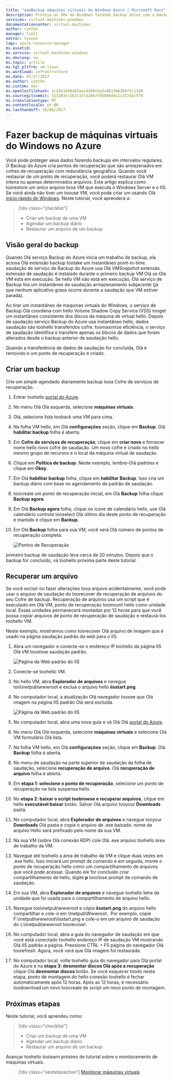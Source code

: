```yaml
---
title: "aaaBackup máquinas virtuais do Windows Azure | Microsoft Docs"
description: Proteja as VMs do Windows fazendo backup delas com o Backup do Azure.
services: virtual-machines-windows
documentationcenter: virtual-machines
author: cynthn
manager: timlt
editor: tysonn
tags: azure-resource-manager
ms.assetid: 
ms.service: virtual-machines-windows
ms.devlang: na
ms.topic: article
ms.tgt_pltfrm: vm-linux
ms.workload: infrastructure
ms.date: 07/27/2017
ms.author: cynthn
ms.custom: mvc
ms.openlocfilehash: 1cd3e1940a83aacd160cba3c8613b63b6f3c11d9
ms.sourcegitcommit: 523283cc1b3c37c428e77850964dc1c33742c5f0
ms.translationtype: MT
ms.contentlocale: pt-BR
ms.lasthandoff: 10/06/2017
---
```

# <a name="back-up-windows-virtual-machines-in-azure"></a>Fazer backup de máquinas virtuais do Windows no Azure

Você pode proteger seus dados fazendo backups em intervalos regulares. O Backup do Azure cria pontos de recuperação que são armazenados em cofres de recuperação com redundância geográfica. Quando você restaurar de um ponto de recuperação, você poderá restaurar Olá VM inteira ou apenas determinados arquivos. Este artigo explica como toorestore um único arquivo tooa VM que executa o Windows Server e o IIS. Se você ainda não tiver um toouse VM, você pode criar um usando Olá [início rápido do Windows](quick-create-portal.md). Neste tutorial, você aprenderá a:

> [!div class="checklist"]
> * Criar um backup de uma VM
> * Agendar um backup diário
> * Restaurar um arquivo de um backup




## <a name="backup-overview"></a>Visão geral do backup

Quando Olá serviço Backup do Azure inicia um trabalho de backup, ela aciona Olá extensão backup tootake um instantâneo point-in-time. saudação de serviço de Backup do Azure usa Olá _VMSnapshot_ extensão. extensão de saudação é instalado durante o primeiro backup VM Olá se Olá VM está em execução. Se hello VM não está em execução, Olá serviço de Backup tira um instantâneo de saudação armazenamento subjacente (já que nenhum aplicativo grava ocorre durante a saudação que VM estiver parada).

Ao tirar um instantâneo de máquinas virtuais do Windows, o serviço de Backup Olá coordena com hello Volume Shadow Copy Service (VSS) tooget um instantâneo consistente dos discos da máquina de virtual hello. Depois de saudação serviço Backup do Azure usa instantâneo hello, dados saudação são toohello transferidos cofre. toomaximize eficiência, o serviço de saudação identifica e transfere apenas os blocos de dados que foram alterados desde o backup anterior de saudação hello.

Quando a transferência de dados de saudação for concluída, Olá é removido e um ponto de recuperação é criado.


## <a name="create-a-backup"></a>Criar um backup
Crie um simple agendado diariamente backup tooa Cofre de serviços de recuperação. 

1. Entrar toohello [portal do Azure](https://portal.azure.com/).
2. No menu Olá Olá esquerda, selecione **máquinas virtuais**. 
3. Olá, selecione lista tooback uma VM para cima.
4. Na folha VM hello, em Olá **configurações** seção, clique em **Backup**. Olá **habilitar backup** folha é aberta.
5. Em **Cofre de serviços de recuperação**, clique em **criar novo** e fornecer nome hello novo cofre de saudação. Um novo cofre é criado no hello mesmo grupo de recursos e o local da máquina virtual de saudação.
6. Clique em **Política de backup**. Neste exemplo, lembre-Olá padrões e clique em **Okey**.
7. Em Olá **habilitar backup** folha, clique em **habilitar Backup**. Isso cria um backup diário com base no agendamento de padrão de saudação.
10. toocreate um ponto de recuperação inicial, em Olá **Backup** folha clique **Backup agora**.
11. Em Olá **Backup agora** folha, clique no ícone de calendário hello, use Olá calendário controle tooselect Olá último dia deste ponto de recuperação é mantido e clique em **Backup**.
12. Em Olá **Backup** folha para sua VM, você verá Olá número de pontos de recuperação completa.

    ![Pontos de Recuperação](./media/tutorial-backup-vms/backup-complete.png)
    
primeiro backup de saudação leva cerca de 20 minutos. Depois que o backup for concluído, vá toohello próxima parte deste tutorial.

## <a name="recover-a-file"></a>Recuperar um arquivo

Se você excluir ou fazer alterações tooa arquivo acidentalmente, você pode usar o arquivo de saudação do toorecover de recuperação de arquivos do seu Cofre de backup. Recuperação de arquivos usa um script que é executado em Olá VM, ponto de recuperação toomount hello como unidade local. Essas unidades permanecerá montadas por 12 horas para que você possa copiar arquivos de ponto de recuperação de saudação e restaurá-los toohello VM.  

Neste exemplo, mostramos como toorecover Olá arquivo de imagem que é usado na página saudação padrão da web para o IIS. 

1. Abra um navegador e conecte-se o endereço IP toohello da página IIS Olá VM tooshow saudação padrão.

    ![Página da Web padrão do IIS](./media/tutorial-backup-vms/iis-working.png)

2. Conecte-se toohello VM.
3. No hello VM, abra **Explorador de arquivos** e navegue too\inetpub\wwwroot e exclua o arquivo hello **iisstart.png**.
4. No computador local, a atualização Olá navegador toosee que Olá imagem na página IIS padrão Olá será excluída.

    ![Página da Web padrão do IIS](./media/tutorial-backup-vms/iis-broken.png)

5. No computador local, abra uma nova guia e vá Olá Olá [portal do Azure](https://portal.azure.com).
6. No menu Olá Olá esquerda, selecione **máquinas virtuais** e selecione Olá VM formulário Olá lista.
8. Na folha VM hello, em Olá **configurações** seção, clique em **Backup**. Olá **Backup** folha é aberta. 
9. No menu de saudação na parte superior de saudação da folha de saudação, selecione **recuperação de arquivo**. Olá **recuperação de arquivo** folha é aberta.
10. Em **etapa 1: selecione o ponto de recuperação**, selecione um ponto de recuperação na lista suspensa hello.
11. No **etapa 2: baixar o script toobrowse e recuperar arquivos**, clique em hello **executável baixar** botão. Salvar Olá arquivo tooyour **Downloads** pasta.
12. No computador local, abra **Explorador de arquivos** e navegue tooyour **Downloads** Olá pasta e copie o arquivo de .exe baixado. nome de arquivo Hello será prefixado pelo nome da sua VM. 
13. Na sua VM (sobre Olá conexão RDP) cole Olá .exe arquivo toohello área de trabalho da VM. 
14. Navegue até toohello a área de trabalho da VM e clique duas vezes em .exe hello. Isso iniciará um prompt de comando e em seguida, monte o ponto de recuperação hello como um compartilhamento de arquivos que você pode acessar. Quando ele for concluído criar compartilhamento de hello, digite **p** tooclose prompt de comando de saudação.
15. Em sua VM, abra **Explorador de arquivos** e navegue toohello letra da unidade que foi usada para o compartilhamento de arquivo hello.
16. Navegue too\inetpub\wwwroot e cópia **iisstart.png** do arquivo hello compartilhar e cole-o em \Inetpub\Wwwroot.. Por exemplo, copie F:\inetpub\wwwroot\iisstart.png e cole-o em um arquivo de saudação do c:\inetpub\wwwroot toorecover.
17. No computador local, abra a guia do navegador de saudação em que você está conectado toohello endereço IP de saudação VM mostrando Olá IIS padrão a página. Pressione CTRL + F5 página do navegador Olá toorefresh. Agora, você verá que Olá imagem foi restaurada.
18. No computador local, volte toohello guia do navegador para Olá portal do Azure e na **etapa 3: desmontar discos Olá após a recuperação** clique Olá **desmontar discos** botão. Se você esquecer toodo nesta etapa, ponto de montagem do hello conexão toohello é fechar automaticamente após 12 horas. Após as 12 horas, é necessário toodownload um novo toocreate de script um novo ponto de montagem.


## <a name="next-steps"></a>Próximas etapas

Neste tutorial, você aprendeu como:

> [!div class="checklist"]
> * Criar um backup de uma VM
> * Agendar um backup diário
> * Restaurar um arquivo de um backup

Avançar toohello toolearn próximo de tutorial sobre o monitoramento de máquinas virtuais.

> [!div class="nextstepaction"]
> [Monitorar máquinas virtuais](tutorial-monitoring.md)









